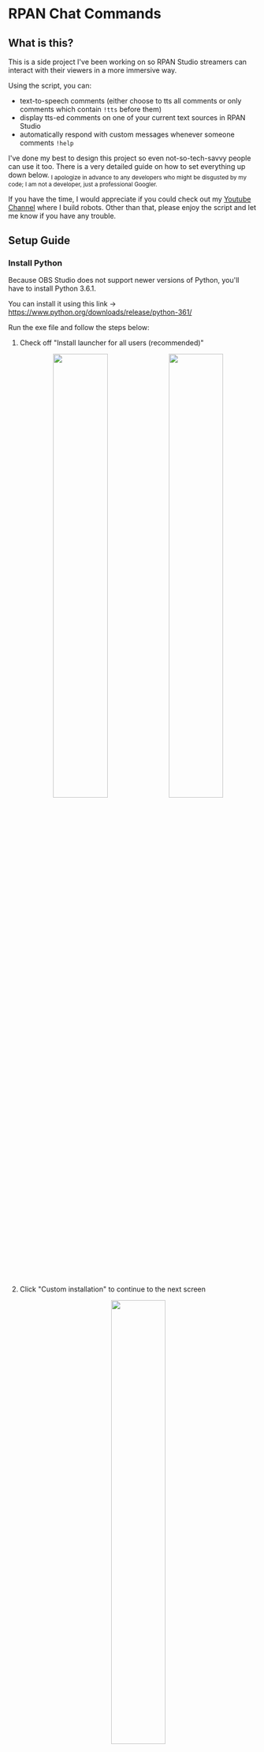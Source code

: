 # RPAN Chat Commands
## What is this?
This is a side project I've been working on so RPAN Studio streamers can interact with their viewers in a more immersive way.

Using the script, you can:
- text-to-speech comments (either choose to tts all comments or only comments which contain `!tts` before them)
- display tts-ed comments on one of your current text sources in RPAN Studio
- automatically respond with custom messages whenever someone comments `!help`

I've done my best to design this project so even not-so-tech-savvy people can use it too. There is a very detailed guide on how to set everything up down below. <sub> I apologize in advance to any developers who might be disgusted by my code; I am not a developer, just a professional Googler. </sub> 

If you have the time, I would appreciate if you could check out my [Youtube Channel](https://www.youtube.com/channel/UCa5z0aFw8hzpEl7qhMr0w7g/) where I build robots. Other than that, please enjoy the script and let me know if you have any trouble.

## Setup Guide
### Install Python
Because OBS Studio does not support newer versions of Python, you'll have to install Python 3.6.1.

You can install it using this link -> https://www.python.org/downloads/release/python-361/

Run the exe file and follow the steps below:

<ol>
<li>Check off "Install launcher for all users (recommended)"
<p align="middle">
  <img src="/images/setting_up_python/01.PNG" width="48%" />
  <img src="/images/setting_up_python/02.PNG" width="48%" /> 
</p></li>

<li>Click "Custom installation" to continue to the next screen
<p align="middle">
  <img src="/images/setting_up_python/03.PNG" width="48%" />
</p></li>

<li>You shouldn't need to change anything on this screen, just click "next" in the bottom right corner to continue to the next screen
<p align="middle">
  <img src="/images/setting_up_python/04.PNG" width="48%" />
</p></li>

<li>On this screen, you want to check off "Install for all users"
<p align="middle">
  <img src="/images/setting_up_python/05.PNG" width="48%" />
  <img src="/images/setting_up_python/06.PNG" width="48%" />
</p></li>

<li>Click "Install". Python should be good to go after it finishes loading
<p align="middle">
  <img src="/images/setting_up_python/07.PNG" width="48%" />
</p></li>
</ol>

### Download the code
Download the code from Github and unzip the folder to wherever you to plan to store it

### Run "run_first.py"
Double click "run_first.py" to run the file. Allow it to make changes to your device. If all goes right, it will automatically install the needed Python libraries for the main Python script.

### Setup RPAN Studio
Open RPAN Studio and follow the instructions below:
1. Click on Tools -> Scripts from the main options
2. Click "Python Settings" and paste `C:/Program Files/Python36` into the python install path
3. Click "Scripts", click the "+" sign to add a new script, and then add "rpan_chat_commands.py" from wherever you stored it
4. You will get an error that says something like `TypeError: change_button() takes 2 positional arguments but 3 were given`. This only shows when you first add the script, so just ignore it and restart RPAN Studio.
5. The script is now ready to use

## Using RPAN Chat Commands
### The basics
There are two menus, `main menu` and `options`.
| `main menu` | `options` |
|---|---|
| <p align="middle">  <img src="/images/how_to_rpan_chat_commands/01.PNG" width="99%" /></p> | <p align="middle">  <img src="/images/how_to_rpan_chat_commands/02.PNG" width="99%" /></p> |

Checking certain settings under `options` will change the layout of `main menu`

| checking `enable !help` | checking `enable comment display` |
|---|---|
|<p align="middle">  <img src="/images/how_to_rpan_chat_commands/03.PNG" width="99%" /></p>|<p align="middle">  <img src="/images/how_to_rpan_chat_commands/04.PNG" width="99%" /></p>|

### Processing comments
To start processing comments, you need to:
<ol>
<li>Start a stream</li>
<li>Copy the stream URL by clicking the "Copy Link to Stream" button (found near the bottom right of the main RPAN Studio screen)
<p align="middle">  <img src="/images/how_to_rpan_chat_commands/05.PNG" width="25%" /></p></li>
<li>Paste the stream URL into RPAN Chat Commands and then press the "start" button</li>
<li>The "start" button will switch to say "stop". After a short second, the script will begin processing the comments</li>
</ol>

You can press the "stop" button to stop processing the comments. It is important to do this if you are exiting RPAN Studio, otherwise the script will continue to process comments in the background (you'll have to task manager it to end it).

<p align="middle">  <img src="/images/how_to_rpan_chat_commands/06.PNG" width="48%" /></p>

When you press the "stop" button, there is a 5-10 second delay before the script stops processing comments, so make sure the `script log` says `successfully stopped processing comments` before you start processing comments again / exit the application.

<p align="middle">  <img src="/images/how_to_rpan_chat_commands/07.PNG" width="60%" /></p>

### Using `!help`
After checking off `enable !help` in `options`, new options will appear under `main menu`.

There will be an area to enter the login information of a Reddit account.

The Reddit account you enter will automatically respond with the text entered in `!help response` whenever someone comments the `!help` command. This can be useful to link socials, give info about the stream, or any other information you might want to give your viewers.

There is currently no limit to the number of times this command can be used by an individual, so this command will likely be prone to spam. To prevent this, I'm going to add an alternate feature where the `!help response` will automatically be commented every X comments in the stream. This will make it so your viewers can still see that information as frequently as you want them to, but without them being able to spam the chat.

### Enabling the comment display
After checking off `enable comment display` under `options`, a drop down list containing all the current text sources will be added under `main menu`.

The text source you set as the comment display will constantly be updated with the most recent text-to-speeched comment. It's shown in the format: `[reddit_username]: [comment]`

If you aren't currently processing comments but still have `enable comment display` checked off, the text source will be updated to say `your tts messages will appear here` until you start processing comments.

### Enabling `!tts`
Checking off `enable !tts command` under `options` causes the script to only text-to-speech comments which have the command `!tts` before them (as opposed to the every comment default)

